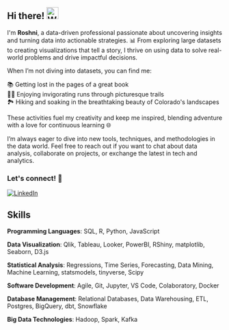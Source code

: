 ## Hi there! <img src="https://raw.githubusercontent.com/Tarikul-Islam-Anik/Animated-Fluent-Emojis/master/Emojis/Hand%20gestures/Waving%20Hand.png" alt="Waving Hand" width="28" height="28" />

I'm **Roshni**, a data-driven professional passionate about uncovering insights and turning data into actionable strategies. 📊 From exploring large datasets to creating visualizations that tell a story, I thrive on using data to solve real-world problems and drive impactful decisions.

When I’m not diving into datasets, you can find me:

📚 Getting lost in the pages of a great book  
🏃‍♂️ Enjoying invigorating runs through picturesque trails  
🏞️ Hiking and soaking in the breathtaking beauty of Colorado's landscapes  

These activities fuel my creativity and keep me inspired, blending adventure with a love for continuous learning 🌐

I’m always eager to dive into new tools, techniques, and methodologies in the data world. Feel free to reach out if you want to chat about data analysis, collaborate on projects, or exchange the latest in tech and analytics.

### Let's connect! 🌟
[<img alt="LinkedIn" src="https://img.shields.io/badge/LinkedIn-%230E76A8.svg?&style=for-the-badge&logo=LinkedIn&logoColor=white" />](https://linkedin.com/in/roshnik1)

## Skills

**Programming Languages**: SQL, R, Python, JavaScript  

**Data Visualization**: Qlik, Tableau, Looker, PowerBI, RShiny, matplotlib, Seaborn, D3.js  

**Statistical Analysis**: Regressions, Time Series, Forecasting, Data Mining, Machine Learning, statsmodels, tinyverse, Scipy  

**Software Development**: Agile, Git, Jupyter, VS Code, Colaboratory, Docker  

**Database Management**: Relational Databases, Data Warehousing, ETL, Postgres, BigQuery, dbt, Snowflake  

**Big Data Technologies**: Hadoop, Spark, Kafka   
